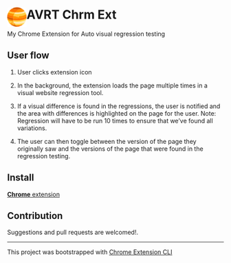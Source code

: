 # <img src="public/icons/icon_48.png" width="45" align="left"> AVRT Chrm Ext

My Chrome Extension for Auto visual regression testing

## User flow

1. User clicks extension icon

2. In the background, the extension loads the page multiple times in a visual website regression tool. 

3. If a visual difference is found in the regressions, the user is notified and the area with differences is highlighted on the page for the user. Note: Regression will have to be run 10 times to ensure that we’ve found all variations. 

4. The user can then toggle between the version of the page they originally saw and the versions of the page that were found in the regression testing. 

## Install

[**Chrome** extension]() <!-- TODO: Add chrome extension link inside parenthesis -->

## Contribution

Suggestions and pull requests are welcomed!.

---

This project was bootstrapped with [Chrome Extension CLI](https://github.com/dutiyesh/chrome-extension-cli)

